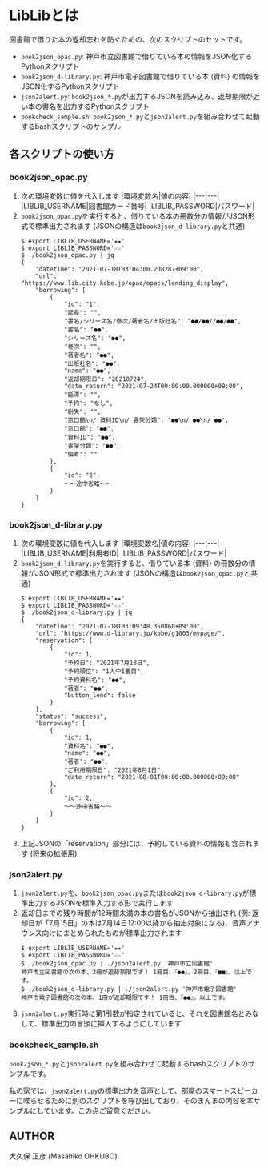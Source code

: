 # LibLibとは

図書館で借りた本の返却忘れを防ぐための、次のスクリプトのセットです。

- `book2json_opac.py`: 神戸市立図書館で借りている本の情報をJSON化するPythonスクリプト
- `book2json_d-library.py`: 神戸市電子図書館で借りている本 (資料) の情報をJSON化するPythonスクリプト
- `json2alert.py`: `book2json_*.py`が出力するJSONを読み込み、返却期限が近い本の書名を出力するPythonスクリプト
- `bookcheck_sample.sh`: `book2json_*.py`と`json2alert.py`を組み合わせて起動するbashスクリプトのサンプル

## 各スクリプトの使い方

### book2json_opac.py

1. 次の環境変数に値を代入します
	|環境変数名|値の内容|
	|---|---|
	|LIBLIB_USERNAME|図書館カード番号|
	|LIBLIB_PASSWORD|パスワード|
2. `book2json_opac.py`を実行すると、借りている本の冊数分の情報がJSON形式で標準出力されます (JSONの構造は`book2json_d-library.py`と共通)
	```
	$ export LIBLIB_USERNAME='★★'
	$ export LIBLIB_PASSWORD='☆☆'
	$ ./book2json_opac.py | jq
	{
		"datetime": "2021-07-18T03:04:00.208287+09:00",
		"url": "https://www.lib.city.kobe.jp/opac/opacs/lending_display",
		"borrowing": [
			{
				"id": "1",
				"延長": "",
				"書名/シリーズ名/巻次/著者名/出版社名": "●●/●●//●●/●●",
				"書名": "●●",
				"シリーズ名": "●●",
				"巻次": "",
				"著者名": "●●",
				"出版社名": "●●",
				"name": "●●",
				"返却期限日": "20210724",
				"date_return": "2021-07-24T00:00:00.000000+09:00",
				"延滞": "",
				"予約": "なし",
				"紛失": "",
				"窓口館\n/ 資料ID\n/ 書架分類": "●●\n/ ●●\n/ ●●",
				"窓口館": "●●",
				"資料ID": "●●",
				"書架分類": "●●",
				"備考": ""
			},
			{
				"id": "2",
				〜〜途中省略〜〜
			}
		]
	}
	```

### book2json_d-library.py

1. 次の環境変数に値を代入します
	|環境変数名|値の内容|
	|---|---|
	|LIBLIB_USERNAME|利用者ID|
	|LIBLIB_PASSWORD|パスワード|
2. `book2json_d-library.py`を実行すると、借りている本 (資料) の冊数分の情報がJSON形式で標準出力されます (JSONの構造は`book2json_opac.py`と共通)
	```
	$ export LIBLIB_USERNAME='★★'
	$ export LIBLIB_PASSWORD='☆☆'
	$ ./book2json_d-library.py | jq
	{
		"datetime": "2021-07-18T03:09:48.350860+09:00",
		"url": "https://www.d-library.jp/kobe/g1003/mypage/",
		"reservation": [
			{
				"id": 1,
				"予約日": "2021年7月18日",
				"予約順位": "1人中1番目",
				"予約資料名": "●●",
				"著者": "●●",
				"button_lend": false
			}
		],
		"status": "success",
		"borrowing": [
			{
				"id": 1,
				"資料名": "●●",
				"name": "●●",
				"著者": "●●",
				"ご利用期限日": "2021年8月1日",
				"date_return": "2021-08-01T00:00:00.000000+09:00"
			},
			{
				"id": 2,
				〜〜途中省略〜〜
			}
		]
	}
	```
3. 上記JSONの「reservation」部分には、予約している資料の情報も含まれます (将来の拡張用)

### json2alert.py

1. `json2alert.py`を、`book2json_opac.py`または`book2json_d-library.py`が標準出力するJSONを標準入力する形で実行します
2. 返却日までの残り時間が12時間未満の本の書名がJSONから抽出され (例: 返却日が「7月15日」の本は7月14日12:00以降から抽出対象になる)、音声アナウンス向けにまとめられたものが標準出力されます
	```
	$ export LIBLIB_USERNAME='★★'
	$ export LIBLIB_PASSWORD='☆☆'
	$ ./book2json_opac.py | ./json2alert.py '神戸市立図書館'
	神戸市立図書館の次の本、2冊が返却期限です！ 1冊目、『●●』。2冊目、『■■』。以上です。
	$ ./book2json_d-library.py | ./json2alert.py '神戸市電子図書館'
	神戸市電子図書館の次の本、1冊が返却期限です！ 1冊目、『●●』。以上です。
	```
3. `json2alert.py`実行時に第1引数が指定されていると、それを図書館名とみなして、標準出力の冒頭に挿入するようにしています

### bookcheck_sample.sh

`book2json_*.py`と`json2alert.py`を組み合わせて起動するbashスクリプトのサンプルです。

私の家では、`json2alert.py`の標準出力を音声として、部屋のスマートスピーカーに喋らせるために別のスクリプトを呼び出しており、そのまんまの内容を本サンプルにしています。この点ご留意ください。

## AUTHOR

大久保 正彦 (Masahiko OHKUBO)
